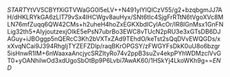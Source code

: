 $START$YtVV5CBYfXiGTVWaGG0l5eLV++N491ylYlQlCzV55/g2+bzqbgmJJ7AH/dHKLRYkGA6zLlT79vSx4IHCWgv8auHyx/SNt6tIc4SjgFrRTtN6tVgoXVc8MLN76mfZuqq6QW42CMs+h2uheH4hoZxEGKXbdICylAcOr/IR8IGnMsx1GnFNLig32th5+AIyjoutzexjOIkE5ePsN7ubrBo3EWC8vTUcN2pRU3e3xGTsDB6DJAGuy+iJBOggp5nQERcC3Kh2bVXTxZAd9TEhdO/keTst2sQqDVvEWQGDs/xxXvqNCai9J394RhgIjTYZEFZDlp/raqBKrOPGSY/zFWGYFsDkK0uU8o6bzgr5isHnwR1IM+6nWaaxaAncjycSRZItyRo74v2ppB3suZv4ekpPYhWDMzclVvGT0+yOANhilwOd3xdUgoSbOtBp9P6Lvbi7AwAK60/1HSkYj4LkoWKh9g==$END$
